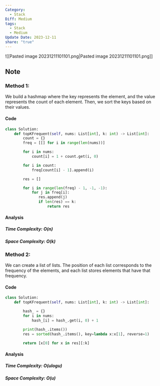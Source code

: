 ```yaml
---
Category:
  - Stack
Diff: Medium
tags:
  - Stack
  - Medium
Update Date: 2023-12-11
share: "true"
---
```


![[Pasted image 20231211101101.png|Pasted image 20231211101101.png]]
## Note
### Method 1: 
We build a hashmap where the key represents the element, and the value represents the count of each element. Then, we sort the keys based on their values.
#### Code
```python
class Solution:
    def topKFrequent(self, nums: List[int], k: int) -> List[int]:
        count = {}
        freq = [[] for i in range(len(nums))]

        for i in nums:
            count[i] = 1 + count.get(i, 0)

        for i in count:
            freq[count[i] - 1].append(i)

        res = []

        for i in range(len(freq) - 1, -1, -1):
            for j in freq[i]:
               res.append(j) 
               if len(res) == k:
                   return res
```
#### Analysis
##### Time Complexity: $O(n)$
##### Space Complexity: $O(k)$


### Method 2: 
We can create a list of lists. The position of each list corresponds to the frequency of the elements, and each list stores elements that have that frequency.
#### Code
```python
class Solution:
    def topKFrequent(self, nums: List[int], k: int) -> List[int]:

        hash_ = {}
        for i in nums:
            hash_[i] = hash_.get(i, 0) + 1

        print(hash_.items())
        res = sorted(hash_.items(), key=lambda x:x[1], reverse=1)

        return [x[0] for x in res][:k]
```
#### Analysis
##### Time Complexity: $O(ulogu)$
##### Space Complexity: $O(u)$